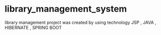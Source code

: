 # library_management_system
library management project was created by using technology  JSP , JAVA , HIBERNATE , SPRING BOOT 
